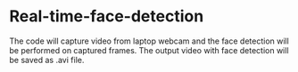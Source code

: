 # Real-time-face-detection
The code will capture video from laptop webcam and the face detection will be performed on captured frames. The output video with face detection will be saved as .avi file.
